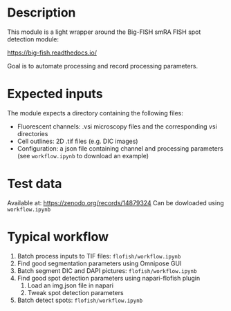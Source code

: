 # Description
This module is a light wrapper around the Big-FISH smRA FISH spot detection module:

https://big-fish.readthedocs.io/

Goal is to automate processing and record processing parameters.
# Expected inputs
The module expects a directory containing the following files:
- Fluorescent channels: .vsi microscopy files and the corresponding vsi directories
- Cell outlines: 2D .tif files (e.g. DIC images)
- Configuration: a json file containing channel and processing parameters (see `workflow.ipynb` to download an example)
# Test data
Available at: https://zenodo.org/records/14879324
Can be dowloaded using `workflow.ipynb`
# Typical workflow
1. Batch process inputs to TIF files: `flofish/workflow.ipynb`
2. Find good segmentation parameters using Omnipose GUI
3. Batch segment DIC and DAPI pictures: `flofish/workflow.ipynb`
4. Find good spot detection parameters using napari-flofish plugin
   1. Load an img.json file in napari
   2. Tweak spot detection parameters
5. Batch detect spots: `flofish/workflow.ipynb`